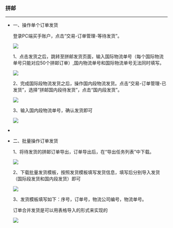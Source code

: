 ### 拼邮

---

* 一、操作单个订单发货

  登录PC端买手账户，点击“交易-订单管理-等待发货”。

  ![](http://sellerhub.ymatou.com/helpview/img/pinyou_1.jpg)

  1、点击发货之后，跳转至拼邮发货页面，输入国际物流单号（每个国际物流单号只能对应50个拼邮订单）,国内物流单号和国际物流单号无法同时填写。

  ![](http://sellerhub.ymatou.com/helpview/img/pinyou_2.jpg)

  2、完成国际段物流发货之后，操作国内段物流发货。点击“交易-订单管理-已发货”，选择“拼邮国内段待发货”，点击“国内段发货”。

  ![](http://sellerhub.ymatou.com/helpview/img/pinyou_3.jpg)

  3、输入国内段物流单号，确认发货即可

  ![](http://sellerhub.ymatou.com/helpview/img/pinyou_4.jpg)

* 
* 二、批量操作订单发货

  1、将待发货的拼邮订单导出，订单导出后，在“导出任务列表”中下载。

  ![](http://sellerhub.ymatou.com/helpview/img/pinyou_5.jpg)

  2、下载批量发货模板，按照发货模板填写发货信息，填写后分别导入发货（国际段发货和国内段发货）即可

  ![](http://sellerhub.ymatou.com/helpview/img/pinyou_6.jpg)

  3、发货模板填写如下：序号，订单号，物流公司编号，物流单号。

  订单合并发货是可以用表格导入的形式来实现的

  ![](http://sellerhub.ymatou.com/helpview/img/pinyou_7.jpg)



